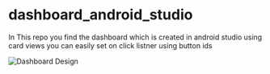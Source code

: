 # dashboard_android_studio
In This repo you find the dashboard which is created in android studio using card views you can easily set on click listner using button ids


![Dashboard Design](https://user-images.githubusercontent.com/64765400/94218943-746de800-fe9a-11ea-8e04-109ea1556efe.png)
